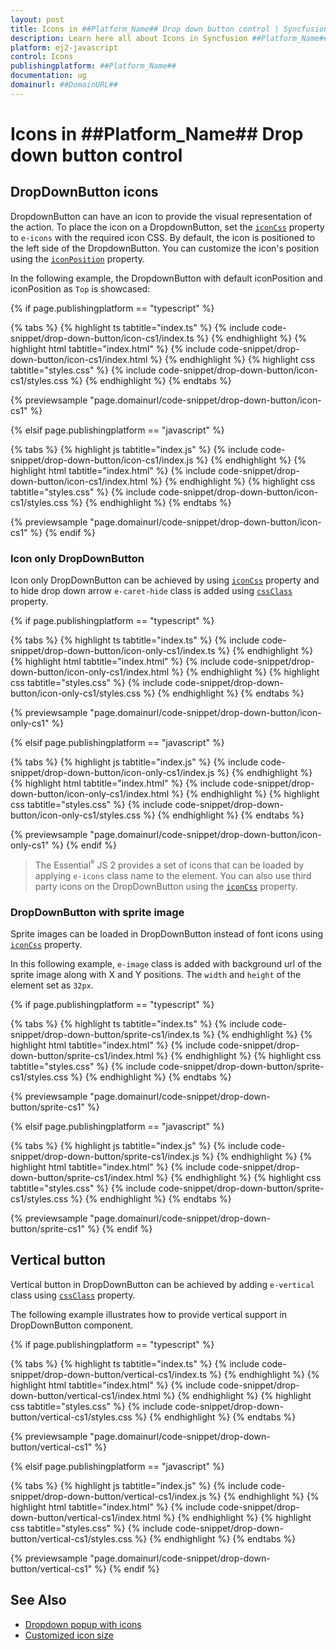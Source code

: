 ```yaml
---
layout: post
title: Icons in ##Platform_Name## Drop down button control | Syncfusion
description: Learn here all about Icons in Syncfusion ##Platform_Name## Drop down button control of Syncfusion Essential JS 2 and more.
platform: ej2-javascript
control: Icons 
publishingplatform: ##Platform_Name##
documentation: ug
domainurl: ##DomainURL##
---
```


# Icons in ##Platform_Name## Drop down button control

## DropDownButton icons

DropdownButton can have an icon to provide the visual representation of the action. To place the icon on a DropdownButton, set the [`iconCss`](../api/drop-down-button/#iconcss) property to `e-icons` with the required icon CSS. By default, the icon is positioned to the left side of the DropdownButton. You can customize the icon's position using the [`iconPosition`](../api/drop-down-button/#iconcss) property.

In the following example, the DropdownButton with default iconPosition and iconPosition as `Top` is showcased:

{% if page.publishingplatform == "typescript" %}

 {% tabs %}
{% highlight ts tabtitle="index.ts" %}
{% include code-snippet/drop-down-button/icon-cs1/index.ts %}
{% endhighlight %}
{% highlight html tabtitle="index.html" %}
{% include code-snippet/drop-down-button/icon-cs1/index.html %}
{% endhighlight %}
{% highlight css tabtitle="styles.css" %}
{% include code-snippet/drop-down-button/icon-cs1/styles.css %}
{% endhighlight %}
{% endtabs %}
        
{% previewsample "page.domainurl/code-snippet/drop-down-button/icon-cs1" %}

{% elsif page.publishingplatform == "javascript" %}

{% tabs %}
{% highlight js tabtitle="index.js" %}
{% include code-snippet/drop-down-button/icon-cs1/index.js %}
{% endhighlight %}
{% highlight html tabtitle="index.html" %}
{% include code-snippet/drop-down-button/icon-cs1/index.html %}
{% endhighlight %}
{% highlight css tabtitle="styles.css" %}
{% include code-snippet/drop-down-button/icon-cs1/styles.css %}
{% endhighlight %}
{% endtabs %}

{% previewsample "page.domainurl/code-snippet/drop-down-button/icon-cs1" %}
{% endif %}

### Icon only DropDownButton

Icon only DropDownButton can be achieved by using [`iconCss`](../api/drop-down-button/#iconcss) property and to hide drop down arrow
`e-caret-hide` class is added using [`cssClass`](../api/drop-down-button/#cssclass) property.

{% if page.publishingplatform == "typescript" %}

 {% tabs %}
{% highlight ts tabtitle="index.ts" %}
{% include code-snippet/drop-down-button/icon-only-cs1/index.ts %}
{% endhighlight %}
{% highlight html tabtitle="index.html" %}
{% include code-snippet/drop-down-button/icon-only-cs1/index.html %}
{% endhighlight %}
{% highlight css tabtitle="styles.css" %}
{% include code-snippet/drop-down-button/icon-only-cs1/styles.css %}
{% endhighlight %}
{% endtabs %}
        
{% previewsample "page.domainurl/code-snippet/drop-down-button/icon-only-cs1" %}

{% elsif page.publishingplatform == "javascript" %}

{% tabs %}
{% highlight js tabtitle="index.js" %}
{% include code-snippet/drop-down-button/icon-only-cs1/index.js %}
{% endhighlight %}
{% highlight html tabtitle="index.html" %}
{% include code-snippet/drop-down-button/icon-only-cs1/index.html %}
{% endhighlight %}
{% highlight css tabtitle="styles.css" %}
{% include code-snippet/drop-down-button/icon-only-cs1/styles.css %}
{% endhighlight %}
{% endtabs %}

{% previewsample "page.domainurl/code-snippet/drop-down-button/icon-only-cs1" %}
{% endif %}

> The Essential<sup style="font-size:70%">&reg;</sup> JS 2 provides a set of icons that can be loaded by applying `e-icons` class name to the element. You can also use third party icons on the DropDownButton using the [`iconCss`](../api/drop-down-button/#iconcss) property.

### DropDownButton with sprite image

Sprite images can be loaded in DropDownButton instead of font icons using [`iconCss`](../api/drop-down-button/#iconcss) property.

In this following example, `e-image` class is added with background url of the sprite image along with X and Y positions. The `width` and
`height` of the element set as `32px`.

{% if page.publishingplatform == "typescript" %}

 {% tabs %}
{% highlight ts tabtitle="index.ts" %}
{% include code-snippet/drop-down-button/sprite-cs1/index.ts %}
{% endhighlight %}
{% highlight html tabtitle="index.html" %}
{% include code-snippet/drop-down-button/sprite-cs1/index.html %}
{% endhighlight %}
{% highlight css tabtitle="styles.css" %}
{% include code-snippet/drop-down-button/sprite-cs1/styles.css %}
{% endhighlight %}
{% endtabs %}
        
{% previewsample "page.domainurl/code-snippet/drop-down-button/sprite-cs1" %}

{% elsif page.publishingplatform == "javascript" %}

{% tabs %}
{% highlight js tabtitle="index.js" %}
{% include code-snippet/drop-down-button/sprite-cs1/index.js %}
{% endhighlight %}
{% highlight html tabtitle="index.html" %}
{% include code-snippet/drop-down-button/sprite-cs1/index.html %}
{% endhighlight %}
{% highlight css tabtitle="styles.css" %}
{% include code-snippet/drop-down-button/sprite-cs1/styles.css %}
{% endhighlight %}
{% endtabs %}

{% previewsample "page.domainurl/code-snippet/drop-down-button/sprite-cs1" %}
{% endif %}

## Vertical button

Vertical button in DropDownButton can be achieved by adding `e-vertical` class using [`cssClass`](../api/drop-down-button/#cssclass) property.

The following example illustrates how to provide vertical support in DropDownButton component.

{% if page.publishingplatform == "typescript" %}

 {% tabs %}
{% highlight ts tabtitle="index.ts" %}
{% include code-snippet/drop-down-button/vertical-cs1/index.ts %}
{% endhighlight %}
{% highlight html tabtitle="index.html" %}
{% include code-snippet/drop-down-button/vertical-cs1/index.html %}
{% endhighlight %}
{% highlight css tabtitle="styles.css" %}
{% include code-snippet/drop-down-button/vertical-cs1/styles.css %}
{% endhighlight %}
{% endtabs %}
        
{% previewsample "page.domainurl/code-snippet/drop-down-button/vertical-cs1" %}

{% elsif page.publishingplatform == "javascript" %}

{% tabs %}
{% highlight js tabtitle="index.js" %}
{% include code-snippet/drop-down-button/vertical-cs1/index.js %}
{% endhighlight %}
{% highlight html tabtitle="index.html" %}
{% include code-snippet/drop-down-button/vertical-cs1/index.html %}
{% endhighlight %}
{% highlight css tabtitle="styles.css" %}
{% include code-snippet/drop-down-button/vertical-cs1/styles.css %}
{% endhighlight %}
{% endtabs %}

{% previewsample "page.domainurl/code-snippet/drop-down-button/vertical-cs1" %}
{% endif %}

## See Also

* [Dropdown popup with icons](./popup-items#icons)
* [Customized icon size](./how-to/customize-icon-and-width)